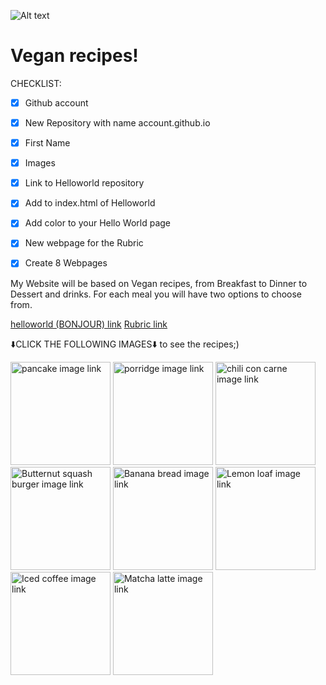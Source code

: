 
![Alt text](https://www.cnfce.com/course/assets/d7d0df8f-0b73-4466-94c9-c7be35cb5604/img)

# Vegan recipes! 
CHECKLIST:
- [x] Github account
- [x] New Repository with name account.github.io
- [x] First Name
- [x] Images
- [x] Link to Helloworld repository
- [x] Add to index.html of Helloworld
- [x] Add color to your Hello World page
- [x] New webpage for the Rubric
- [x] Create 8 Webpages


<p>
My Website will be based on Vegan recipes, from Breakfast to Dinner to Dessert and drinks. For each meal you will have two options to choose from.
</p>

[helloworld (BONJOUR) link](https://mariee2024.github.io/Helloworld/)
[Rubric link](https://mariee2024.github.io/Realindex.html/)

<p>
⬇️CLICK THE FOLLOWING IMAGES⬇️ to see the recipes;)
</p>

<a href="https://mariee2024.github.io/Pancake-recipe/"><img src="https://www.chelsea.co.nz/hubfs/New%20Recipe%20images/Sunday%20Pancakes.jpg" alt="pancake image link" style="width:160px;height:165px;"></a>
<a href="https://mariee2024.github.io/Recipe-porridge-/"><img src="https://cdn.chefclub.tools/uploads/recipes/cover-thumbnail/bb0fe5a7-72f2-4442-bc9f-acc1e97ce771_RFegUn4.jpg" alt="porridge image link" style="width:160px;height:165px;"></a>
<a href="https://mariee2024.github.io/Chili-con-carne-recipe/"><img src="https://www.alphafoodie.com/wp-content/uploads/2020/04/Vegan-Chilli-con-carne-Square-Photo-1.jpeg" alt="chili con carne image link" style="width:160px;height:165px;"></a>
<a href="https://mariee2024.github.io/Burger-recipe/"><img src="https://images.immediate.co.uk/production/volatile/sites/30/2022/06/Butternut-squash-burgers-8c8b3c3.jpg?quality=90&webp=true&resize=300,272" alt="Butternut squash burger image link" style="width:160px;height:165px;"></a>
<a href="https://mariee2024.github.io/Banana-bread-recipe/"><img src="https://www.chelsea.co.nz/hubfs/New%20Recipe%20images/Banana%20Bread.jpg" alt="Banana bread image link" style="width:160px;height:165px;"></a>
<a href="https://mariee2024.github.io/Lemon-loaf-recipe/"><img src="https://w4s8p5t8.rocketcdn.me/wp-content/uploads/2023/02/vegan-lemon-loaf-starbucks-copycat.jpg" alt="Lemon loaf image link" style="width:160px;height:165px;"></a>
<a href="https://mariee2024.github.io/iced-coffee/"><img src="https://www.forkinthekitchen.com/wp-content/uploads/2022/08/220629.iced_.latte_.vanilla-9009-500x500.jpg" alt="Iced coffee image link" style="width:160px;height:165px;"></a>
<a href="https://mariee2024.github.io/matcha-recipe/"><img src="https://cdn.loveandlemons.com/wp-content/uploads/2023/06/iced-matcha-latte.jpg" alt="Matcha latte image link" style="width:160px;height:165px;"></a>
